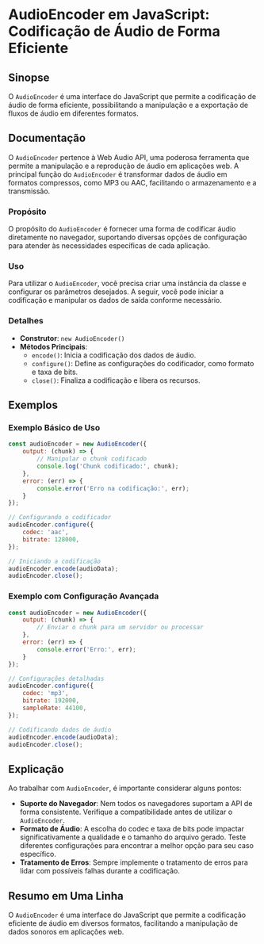 <!--
Meta Description: # AudioEncoder em JavaScript: Codificação de Áudio de Forma Eficiente ## Sinopse O `AudioEncoder` é uma interface do JavaScript que permite a codifica...
Meta Keywords: audioencoder, áudio, codificação, uma, para
-->

# AudioEncoder em JavaScript: Codificação de Áudio de Forma Eficiente

## Sinopse
O `AudioEncoder` é uma interface do JavaScript que permite a codificação de áudio de forma eficiente, possibilitando a manipulação e a exportação de fluxos de áudio em diferentes formatos.

## Documentação
O `AudioEncoder` pertence à Web Audio API, uma poderosa ferramenta que permite a manipulação e a reprodução de áudio em aplicações web. A principal função do `AudioEncoder` é transformar dados de áudio em formatos compressos, como MP3 ou AAC, facilitando o armazenamento e a transmissão.

### Propósito
O propósito do `AudioEncoder` é fornecer uma forma de codificar áudio diretamente no navegador, suportando diversas opções de configuração para atender às necessidades específicas de cada aplicação.

### Uso
Para utilizar o `AudioEncoder`, você precisa criar uma instância da classe e configurar os parâmetros desejados. A seguir, você pode iniciar a codificação e manipular os dados de saída conforme necessário.

### Detalhes
- **Construtor**: `new AudioEncoder()`
- **Métodos Principais**:
  - `encode()`: Inicia a codificação dos dados de áudio.
  - `configure()`: Define as configurações do codificador, como formato e taxa de bits.
  - `close()`: Finaliza a codificação e libera os recursos.

## Exemplos

### Exemplo Básico de Uso
```javascript
const audioEncoder = new AudioEncoder({
    output: (chunk) => {
        // Manipular o chunk codificado
        console.log('Chunk codificado:', chunk);
    },
    error: (err) => {
        console.error('Erro na codificação:', err);
    }
});

// Configurando o codificador
audioEncoder.configure({
    codec: 'aac',
    bitrate: 128000,
});

// Iniciando a codificação
audioEncoder.encode(audioData);
audioEncoder.close();
```

### Exemplo com Configuração Avançada
```javascript
const audioEncoder = new AudioEncoder({
    output: (chunk) => {
        // Enviar o chunk para um servidor ou processar
    },
    error: (err) => {
        console.error('Erro:', err);
    }
});

// Configurações detalhadas
audioEncoder.configure({
    codec: 'mp3',
    bitrate: 192000,
    sampleRate: 44100,
});

// Codificando dados de áudio
audioEncoder.encode(audioData);
audioEncoder.close();
```

## Explicação
Ao trabalhar com `AudioEncoder`, é importante considerar alguns pontos:

- **Suporte do Navegador**: Nem todos os navegadores suportam a API de forma consistente. Verifique a compatibilidade antes de utilizar o `AudioEncoder`.
- **Formato de Áudio**: A escolha do codec e taxa de bits pode impactar significativamente a qualidade e o tamanho do arquivo gerado. Teste diferentes configurações para encontrar a melhor opção para seu caso específico.
- **Tratamento de Erros**: Sempre implemente o tratamento de erros para lidar com possíveis falhas durante a codificação.

## Resumo em Uma Linha
O `AudioEncoder` é uma interface do JavaScript que permite a codificação eficiente de áudio em diversos formatos, facilitando a manipulação de dados sonoros em aplicações web.